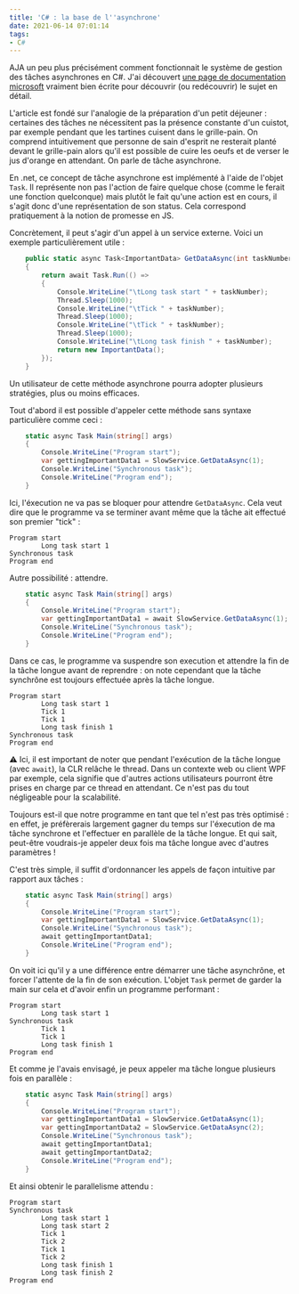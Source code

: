 ```yaml
---
title: 'C# : la base de l''asynchrone'
date: 2021-06-14 07:01:14
tags: 
- C#
---
```


AJA un peu plus précisément comment fonctionnait le système de gestion des tâches asynchrones en C#. J'ai découvert [une page de documentation microsoft](https://docs.microsoft.com/en-us/dotnet/csharp/programming-guide/concepts/async/) vraiment bien écrite pour découvrir (ou redécouvrir) le sujet en détail. 

L'article est fondé sur l'analogie de la préparation d'un petit déjeuner : certaines des tâches ne nécessitent pas la présence constante d'un cuistot, par exemple pendant que les tartines cuisent dans le grille-pain. On comprend intuitivement que personne de sain d'esprit ne resterait planté devant le grille-pain alors qu'il est possible de cuire les oeufs et de verser le jus d'orange en attendant. On parle de tâche asynchrone.

En .net, ce concept de tâche asynchrone est implémenté à l'aide de l'objet `Task`. Il représente non pas l'action de faire quelque chose (comme le ferait une fonction quelconque) mais plutôt le fait qu'une action est en cours, il s'agit donc d'une représentation de son status. Cela correspond pratiquement à la notion de promesse en JS.

Concrètement, il peut s'agir d'un appel à un service externe. Voici un exemple particulièrement utile : 

```csharp
	public static async Task<ImportantData> GetDataAsync(int taskNumber)
	{
		return await Task.Run(() =>
		{
			Console.WriteLine("\tLong task start " + taskNumber);
			Thread.Sleep(1000);
			Console.WriteLine("\tTick " + taskNumber);
			Thread.Sleep(1000);
			Console.WriteLine("\tTick " + taskNumber);
			Thread.Sleep(1000);
			Console.WriteLine("\tLong task finish " + taskNumber);
			return new ImportantData();
		});
	}
```

Un utilisateur de cette méthode asynchrone pourra adopter plusieurs stratégies, plus ou moins efficaces. 

Tout d'abord il est possible d'appeler cette méthode sans syntaxe particulière comme ceci : 
```csharp
	static async Task Main(string[] args)
	{
		Console.WriteLine("Program start");
		var gettingImportantData1 = SlowService.GetDataAsync(1);
		Console.WriteLine("Synchronous task");
		Console.WriteLine("Program end");
	}
```

Ici, l'éxecution ne va pas se bloquer pour attendre `GetDataAsync`. Cela veut dire que le programme va se terminer avant même que la tâche ait effectué son premier "tick" : 

```
Program start
        Long task start 1
Synchronous task
Program end
```

Autre possibilité : attendre.
```csharp
	static async Task Main(string[] args)
	{
		Console.WriteLine("Program start");
		var gettingImportantData1 = await SlowService.GetDataAsync(1);
		Console.WriteLine("Synchronous task");
		Console.WriteLine("Program end");
	}
```
Dans ce cas, le programme va suspendre son execution et attendre la fin de la tâche longue avant de reprendre : on note cependant que la tâche synchrône est toujours effectuée après la tâche longue.
```
Program start
        Long task start 1
        Tick 1
        Tick 1
        Long task finish 1
Synchronous task
Program end
```

⚠️ Ici, il est important de noter que pendant l'exécution de la tâche longue (avec `await`), la CLR relâche le thread. Dans un contexte web ou client WPF par exemple, cela signifie que d'autres actions utilisateurs pourront être prises en charge par ce thread en attendant. Ce n'est pas du tout négligeable pour la scalabilité.

Toujours est-il que notre programme en tant que tel n'est pas très optimisé : en effet, je préfèrerais largement gagner du temps sur l'éxecution de ma tâche synchrone et l'effectuer en parallèle de la tâche longue. Et qui sait, peut-être voudrais-je appeler deux fois ma tâche longue avec d'autres paramètres !

C'est très simple, il suffit d'ordonnancer les appels de façon intuitive par rapport aux tâches : 

```csharp
	static async Task Main(string[] args)
	{
		Console.WriteLine("Program start");
		var gettingImportantData1 = SlowService.GetDataAsync(1);
		Console.WriteLine("Synchronous task");
		await gettingImportantData1;
		Console.WriteLine("Program end");
	}
```

On voit ici qu'il y a une différence entre démarrer une tâche asynchrône, et forcer l'attente de la fin de son exécution. L'objet `Task` permet de garder la main sur cela et d'avoir enfin un programme performant :

```
Program start
        Long task start 1
Synchronous task
        Tick 1
        Tick 1
        Long task finish 1
Program end
```

Et comme je l'avais envisagé, je peux appeler ma tâche longue plusieurs fois en parallèle : 

```csharp
	static async Task Main(string[] args)
	{
		Console.WriteLine("Program start");
		var gettingImportantData1 = SlowService.GetDataAsync(1);
		var gettingImportantData2 = SlowService.GetDataAsync(2);
		Console.WriteLine("Synchronous task");
		await gettingImportantData1;
		await gettingImportantData2;
		Console.WriteLine("Program end");
	}
```

Et ainsi obtenir le parallelisme attendu :
```
Program start
Synchronous task
        Long task start 1
        Long task start 2
        Tick 1
        Tick 2
        Tick 1
        Tick 2
        Long task finish 1
        Long task finish 2
Program end
```